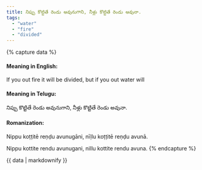 ```yaml
---
title: నిప్పు కొట్టితే రెండు అవునుగాని, నీళ్లు కొట్టితే రెండు అవునా.
tags:
  - "water"
  - "fire"
  - "divided"
---
```


{% capture data %}
#### Meaning in English:
If you out fire it will be divided, but if you out water will

#### Meaning in Telugu:
నిప్పు కొట్టితే రెండు అవునుగాని, నీళ్లు కొట్టితే రెండు అవునా.

#### Romanization:
Nippu koṭṭitē reṇḍu avunugāni, nīḷlu koṭṭitē reṇḍu avunā.

Nippu kottite rendu avunugani, nillu kottite rendu avuna.
{% endcapture %}

{{ data | markdownify }}

